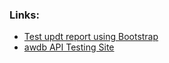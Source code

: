 <html>

  <h3>Links:  </h3>
  <ul>
    <li>
      <a href="https://nrcs-nwcc.github.io/updt_report_test.html">Test updt report using Bootstrap</a>
    </li>
  <li>
    <a href="https://api.snowdata.info">awdb API Testing Site</a>
    </li>
  </ul>
</html>
